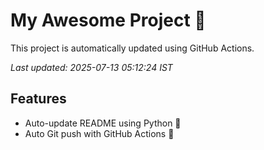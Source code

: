 # My Awesome Project 🚀

This project is automatically updated using GitHub Actions.

_Last updated: 2025-07-13 05:12:24 IST_

## Features
- Auto-update README using Python 🐍
- Auto Git push with GitHub Actions 🤖
